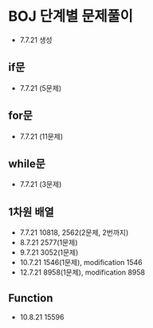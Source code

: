 # BOJ 단계별 문제풀이
* 7.7.21 생성

## if문
* 7.7.21 (5문제)

## for문
* 7.7.21 (11문제)

## while문
* 7.7.21 (3문제)

## 1차원 배열
* 7.7.21 10818, 2562(2문제, 2번까지)
* 8.7.21 2577(1문제)
* 9.7.21 3052(1문제)
* 10.7.21 1546(1문제), modification 1546
* 12.7.21 8958(1문제), modification 8958

## Function
* 10.8.21 15596

## 
